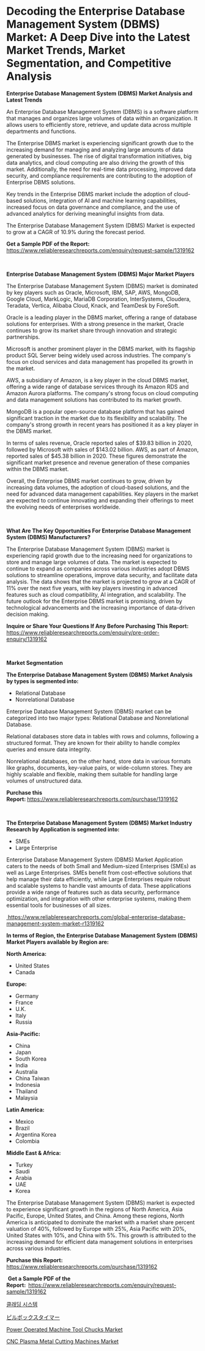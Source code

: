<p><h1>Decoding the Enterprise Database Management System (DBMS) Market: A Deep Dive into the Latest Market Trends, Market Segmentation, and Competitive Analysis</h1></p><p><strong>Enterprise Database Management System (DBMS) Market Analysis and Latest Trends</strong></p>
<p><p>An Enterprise Database Management System (DBMS) is a software platform that manages and organizes large volumes of data within an organization. It allows users to efficiently store, retrieve, and update data across multiple departments and functions.</p><p>The Enterprise DBMS market is experiencing significant growth due to the increasing demand for managing and analyzing large amounts of data generated by businesses. The rise of digital transformation initiatives, big data analytics, and cloud computing are also driving the growth of this market. Additionally, the need for real-time data processing, improved data security, and compliance requirements are contributing to the adoption of Enterprise DBMS solutions.</p><p>Key trends in the Enterprise DBMS market include the adoption of cloud-based solutions, integration of AI and machine learning capabilities, increased focus on data governance and compliance, and the use of advanced analytics for deriving meaningful insights from data.</p><p>The Enterprise Database Management System (DBMS) Market is expected to grow at a CAGR of 10.9% during the forecast period.</p></p>
<p><strong>Get a Sample PDF of the Report:&nbsp;</strong> <a href="https://www.reliableresearchreports.com/enquiry/request-sample/1319162">https://www.reliableresearchreports.com/enquiry/request-sample/1319162</a></p>
<p>&nbsp;</p>
<p><strong>Enterprise Database Management System (DBMS) Major Market Players</strong></p>
<p><p>The Enterprise Database Management System (DBMS) market is dominated by key players such as Oracle, Microsoft, IBM, SAP, AWS, MongoDB, Google Cloud, MarkLogic, MariaDB Corporation, InterSystems, Cloudera, Teradata, Vertica, Alibaba Cloud, Knack, and TeamDesk by ForeSoft.</p><p>Oracle is a leading player in the DBMS market, offering a range of database solutions for enterprises. With a strong presence in the market, Oracle continues to grow its market share through innovation and strategic partnerships.</p><p>Microsoft is another prominent player in the DBMS market, with its flagship product SQL Server being widely used across industries. The company's focus on cloud services and data management has propelled its growth in the market.</p><p>AWS, a subsidiary of Amazon, is a key player in the cloud DBMS market, offering a wide range of database services through its Amazon RDS and Amazon Aurora platforms. The company's strong focus on cloud computing and data management solutions has contributed to its market growth.</p><p>MongoDB is a popular open-source database platform that has gained significant traction in the market due to its flexibility and scalability. The company's strong growth in recent years has positioned it as a key player in the DBMS market.</p><p>In terms of sales revenue, Oracle reported sales of $39.83 billion in 2020, followed by Microsoft with sales of $143.02 billion. AWS, as part of Amazon, reported sales of $45.38 billion in 2020. These figures demonstrate the significant market presence and revenue generation of these companies within the DBMS market.</p><p>Overall, the Enterprise DBMS market continues to grow, driven by increasing data volumes, the adoption of cloud-based solutions, and the need for advanced data management capabilities. Key players in the market are expected to continue innovating and expanding their offerings to meet the evolving needs of enterprises worldwide.</p></p>
<p>&nbsp;</p>
<p><strong>What Are The Key Opportunities For Enterprise Database Management System (DBMS) Manufacturers?</strong></p>
<p><p>The Enterprise Database Management System (DBMS) market is experiencing rapid growth due to the increasing need for organizations to store and manage large volumes of data. The market is expected to continue to expand as companies across various industries adopt DBMS solutions to streamline operations, improve data security, and facilitate data analysis. The data shows that the market is projected to grow at a CAGR of 11% over the next five years, with key players investing in advanced features such as cloud compatibility, AI integration, and scalability. The future outlook for the Enterprise DBMS market is promising, driven by technological advancements and the increasing importance of data-driven decision making.</p></p>
<p><strong>Inquire or Share Your Questions If Any Before Purchasing This Report:</strong> <a href="https://www.reliableresearchreports.com/enquiry/pre-order-enquiry/1319162">https://www.reliableresearchreports.com/enquiry/pre-order-enquiry/1319162</a></p>
<p>&nbsp;</p>
<p><strong>Market Segmentation</strong></p>
<p><strong>The Enterprise Database Management System (DBMS) Market Analysis by types is segmented into:</strong></p>
<p><ul><li>Relational Database</li><li>Nonrelational Database</li></ul></p>
<p><p>Enterprise Database Management System (DBMS) market can be categorized into two major types: Relational Database and Nonrelational Database. </p><p>Relational databases store data in tables with rows and columns, following a structured format. They are known for their ability to handle complex queries and ensure data integrity.</p><p>Nonrelational databases, on the other hand, store data in various formats like graphs, documents, key-value pairs, or wide-column stores. They are highly scalable and flexible, making them suitable for handling large volumes of unstructured data.</p></p>
<p><strong>Purchase this Report:&nbsp;</strong><a href="https://www.reliableresearchreports.com/purchase/1319162">https://www.reliableresearchreports.com/purchase/1319162</a></p>
<p>&nbsp;</p>
<p><strong>The Enterprise Database Management System (DBMS) Market Industry Research by Application is segmented into:</strong></p>
<p><ul><li>SMEs</li><li>Large Enterprise</li></ul></p>
<p><p>Enterprise Database Management System (DBMS) Market Application caters to the needs of both Small and Medium-sized Enterprises (SMEs) as well as Large Enterprises. SMEs benefit from cost-effective solutions that help manage their data efficiently, while Large Enterprises require robust and scalable systems to handle vast amounts of data. These applications provide a wide range of features such as data security, performance optimization, and integration with other enterprise systems, making them essential tools for businesses of all sizes.</p></p>
<p><a href="https://www.reliableresearchreports.com/global-enterprise-database-management-system-market-r1319162">&nbsp;https://www.reliableresearchreports.com/global-enterprise-database-management-system-market-r1319162</a></p>
<p><strong>In terms of Region, the Enterprise Database Management System (DBMS) Market Players available by Region are:</strong></p>
<p>
    <p> <strong> North America: </strong>
        <ul>
            <li>United States</li>
            <li>Canada</li>
        </ul>
        </p> 
    <p> <strong> Europe: </strong>
        <ul>
            <li>Germany</li>
            <li>France</li>
            <li>U.K.</li>
            <li>Italy</li>
            <li>Russia</li>
        </ul>
        </p> 
    <p> <strong> Asia-Pacific: </strong>
        <ul>
            <li>China</li>
            <li>Japan</li>
            <li>South Korea</li>
            <li>India</li>
            <li>Australia</li>
            <li>China Taiwan</li>
            <li>Indonesia</li>
            <li>Thailand</li>
            <li>Malaysia</li>
        </ul>
        </p> 
    <p> <strong> Latin America: </strong>
        <ul>
            <li>Mexico</li>
            <li>Brazil</li>
            <li>Argentina Korea</li>
            <li>Colombia</li>
        </ul>
        </p> 
    <p> <strong> Middle East & Africa: </strong>
        <ul>
            <li>Turkey</li>
            <li>Saudi</li>
            <li>Arabia</li>
            <li>UAE</li>
            <li>Korea</li>
        </ul>
    </p>
    </p>
<p><p>The Enterprise Database Management System (DBMS) market is expected to experience significant growth in the regions of North America, Asia Pacific, Europe, United States, and China. Among these regions, North America is anticipated to dominate the market with a market share percent valuation of 40%, followed by Europe with 25%, Asia Pacific with 20%, United States with 10%, and China with 5%. This growth is attributed to the increasing demand for efficient data management solutions in enterprises across various industries.</p></p>
<p><strong>Purchase this Report: </strong><a href="https://www.reliableresearchreports.com/purchase/1319162">https://www.reliableresearchreports.com/purchase/1319162</a></p>
<p>&nbsp;<strong>Get a Sample PDF of the Report:&nbsp;&nbsp;</strong><a href="https://www.reliableresearchreports.com/enquiry/request-sample/1319162">https://www.reliableresearchreports.com/enquiry/request-sample/1319162</a></p>
<p><strong></strong></p>
<p><p><a href="https://medium.com/@jewelmohr02/%ED%8C%A8%EB%84%90-%EC%8B%9C%EC%8A%A4%ED%85%9C-%EC%8B%9C%EC%9E%A5%EC%9D%80-%EC%8B%9C%EC%9E%A5-%EC%A0%90%EC%9C%A0%EC%9C%A8-%EC%8B%9C%EC%9E%A5-%EB%8F%99%ED%96%A5-%EB%B0%8F-%EC%8B%9C%EC%9E%A5-%EC%84%B1%EC%9E%A5%EC%97%90-%EB%8C%80%ED%95%9C-%EC%A0%95%EB%B3%B4%EB%A5%BC-%EC%A0%9C%EA%B3%B5%ED%95%A9%EB%8B%88%EB%8B%A4-9178a167d16f">클래딩 시스템</a></p><p><a href="https://github.com/charm854/Market-Research-Report-List-1/blob/main/670097362656.md">ピルボックスタイマー</a></p><p><a href="https://www.linkedin.com/pulse/power-operated-machine-tool-chucks-market-trends-analysis-forecasted-2macf?trackingId=PKDHHoOb4cpkUimEs76j2Q%3D%3D">Power Operated Machine Tool Chucks Market</a></p><p><a href="https://www.linkedin.com/pulse/cnc-plasma-metal-cutting-machines-market-competitive-analysis-jahwf?trackingId=Uds4rQVb4vUJzIAAPXLooA%3D%3D">CNC Plasma Metal Cutting Machines Market</a></p></p>